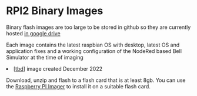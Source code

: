 
<H1>RPI2 Binary Images</H1>

<p>Binary flash images are too large to be stored in github so they are currently hosted <a href="https://drive.google.com/drive/folders/1uffMYFfXzFqwHFsLVVnfenaS6MA3xS1N?usp=share_link">in google drive</a>

<p>Each image contains the latest raspbian OS with desktop, latest OS and application fixes and a working configuration of the NodeRed based Bell Simulator at the time of imaging

<li>[<a href="">tbd</a>]  image created December 2022

<p>Download, unzip and flash to a flash card that is at least 8gb.  You can use the <a href="https://www.raspberrypi.com/software/">Raspberry PI Imager</a> to install it on a suitable flash card.
